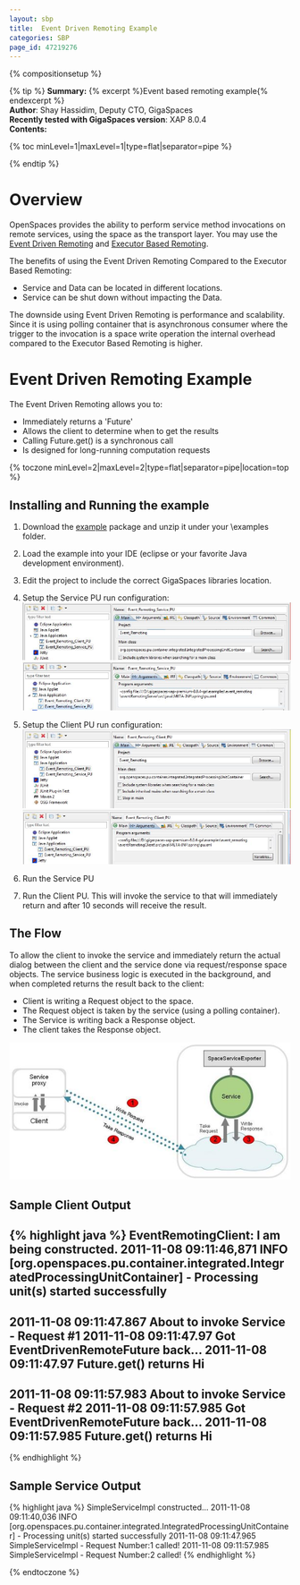 ```yaml
---
layout: sbp
title:  Event Driven Remoting Example
categories: SBP
page_id: 47219276
---
```


{% compositionsetup %}

{% tip %}
**Summary:** {% excerpt %}Event based remoting example{% endexcerpt %}<br/>
**Author**: Shay Hassidim, Deputy CTO, GigaSpaces<br/>
**Recently tested with GigaSpaces version**: XAP 8.0.4<br/>
**Contents:**<br/>

{% toc minLevel=1|maxLevel=1|type=flat|separator=pipe %}

{% endtip %}

# Overview

OpenSpaces provides the ability to perform service method invocations on remote services, using the space as the transport layer. You may use the [Event Driven Remoting]({%latestjavaurl%}/event-driven-remoting.html) and [Executor Based Remoting]({%latestjavaurl%}/executor-based-remoting.html).

The benefits of using the Event Driven Remoting Compared to the Executor Based Remoting:

- Service and Data can be located in different locations.
- Service can be shut down without impacting the Data.

The downside using Event Driven Remoting is performance and scalability. Since it is using polling container that is asynchronous consumer where the trigger to the invocation is a space write operation the internal overhead compared to the Executor Based Remoting is higher.

# Event Driven Remoting Example

The Event Driven Remoting allows you to:

- Immediately returns a 'Future'
- Allows the client to determine when to get the results
- Calling Future.get() is a synchronous call
- Is designed for long-running computation requests

{% toczone minLevel=2|maxLevel=2|type=flat|separator=pipe|location=top %}

## Installing and Running the example

1. Download the [example](/attachment_files/sbp/event_remoting_Example.zip) package and unzip it under your <GigaSpaces Root>\examples folder.
2. Load the example into your IDE (eclipse or your favorite Java development environment).
3. Edit the project to include the correct GigaSpaces libraries location.
4. Setup the Service PU run configuration:
![event_remot3.jpg](/attachment_files/sbp/event_remot3.jpg)
![event_remot4.jpg](/attachment_files/sbp/event_remot4.jpg)

5. Setup the Client PU run configuration:
![event_remot1.jpg](/attachment_files/sbp/event_remot1.jpg)
![event_remot2.jpg](/attachment_files/sbp/event_remot2.jpg)

6. Run the Service PU
7. Run the Client PU. This will invoke the service to that will immediately return and after 10 seconds will receive the result.

## The Flow

To allow the client to invoke the service and immediately return the actual dialog between the client and the service done via request/response space objects. The service business logic is executed in the background, and when completed returns the result back to the client:

- Client is writing a Request object to the space.
- The Request object is taken by the service (using a polling container).
- The Service is writing back a Response object.
- The client takes the Response object.

![async_remot1.jpg](/attachment_files/sbp/async_remot1.jpg)

## Sample Client Output

{% highlight java %}
EventRemotingClient: I am being constructed.
2011-11-08 09:11:46,871  INFO [org.openspaces.pu.container.integrated.IntegratedProcessingUnitContainer] -
Processing unit(s) started successfully
---------------------------------------------------
2011-11-08 09:11:47.867 About to invoke Service - Request #1
2011-11-08 09:11:47.97 Got EventDrivenRemoteFuture back...
2011-11-08 09:11:47.97 Future.get() returns Hi
---------------------------------------------------
2011-11-08 09:11:57.983 About to invoke Service - Request #2
2011-11-08 09:11:57.985 Got EventDrivenRemoteFuture back...
2011-11-08 09:11:57.985 Future.get() returns Hi
---------------------------------------------------
{% endhighlight %}

## Sample Service Output

{% highlight java %}
SimpleServiceImpl constructed...
2011-11-08 09:11:40,036  INFO [org.openspaces.pu.container.integrated.IntegratedProcessingUnitContainer] -
Processing unit(s) started successfully
2011-11-08 09:11:47.965 SimpleServiceImpl - Request Number:1 called!
2011-11-08 09:11:57.985 SimpleServiceImpl - Request Number:2 called!
{% endhighlight %}

{% endtoczone %}
